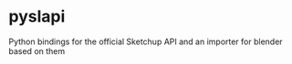 # pyslapi
Python bindings for the official Sketchup API and an importer for blender based on them




